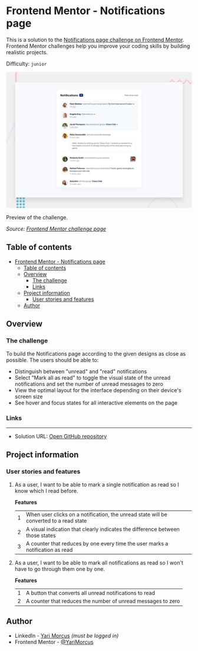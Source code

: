 # Frontend Mentor - Notifications page

This is a solution to the [Notifications page challenge on Frontend Mentor](https://www.frontendmentor.io/challenges/notifications-page-DqK5QAmKbC). Frontend Mentor challenges help you improve your coding skills by building realistic projects.

Difficulty: `junior`

[//]: # 'Insert screenshot below'

![Preview of the challenge](preview.jpg)

Preview of the challenge.

_Source: [Frontend Mentor challenge page](https://www.frontendmentor.io/challenges/notifications-page-DqK5QAmKbC)_

## Table of contents

- [Frontend Mentor - Notifications page](#frontend-mentor---notifications-page)
  - [Table of contents](#table-of-contents)
  - [Overview](#overview)
    - [The challenge](#the-challenge)
    - [Links](#links)
  - [Project information](#project-information)
    - [User stories and features](#user-stories-and-features)
  - [Author](#author)

## Overview

### The challenge

To build the Notifications page according to the given designs as close as possible.
The users should be able to:

- Distinguish between "unread" and "read" notifications
- Select "Mark all as read" to toggle the visual state of the unread notifications and set the number of unread messages to zero
- View the optimal layout for the interface depending on their device's screen size
- See hover and focus states for all interactive elements on the page

### Links

---

- Solution URL: [Open GitHub repository](https://github.com/YariMorcus/fm-notifications-page)

[//]: # 'Insert following when online: - Live Site URL: [open Netlify / GitHub page][fill in link]'

## Project information

### User stories and features

1. As a user, I want to be able to mark a single notification as read so I know which I read before.

   **Features**

   |     |                                                                                        |
   | --- | -------------------------------------------------------------------------------------- |
   | 1   | When user clicks on a notification, the unread state will be converted to a read state |
   | 2   | A visual indication that clearly indicates the difference between those states         |
   | 3   | A counter that reduces by one every time the user marks a notification as read         |

2. As a user, I want to be able to mark all notifications as read so I won't have to go through them one by one.

   **Features**

   |     |                                                              |
   | --- | ------------------------------------------------------------ |
   | 1   | A button that converts all unread notifications to read      |
   | 2   | A counter that reduces the number of unread messages to zero |

[//]: # '1. As a user I want to generate a new piece of advice so I might be able to learn something from it'
[//]: # '**Feature**: A button that generates a new piece of advice based on an API call'
[//]: # 'Optional: ### Flowchart'
[//]: # 'Optional: insert flowchart link below'

## Author

- LinkedIn - [Yari Morcus](https://www.linkedin.com/in/yarimorcus) _(must be logged in)_
- Frontend Mentor - [@YariMorcus](https://www.frontendmentor.io/profile/YariMorcus)
